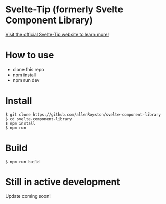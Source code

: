# Svelte-Tip (formerly Svelte Component Library)

[Visit the official Svelte-Tip website to learn more!](https://svelte-component-library.herokuapp.com/)

# How to use

- clone this repo
- npm install
- npm run dev

# Install 
````
$ git clone https://github.com/allenRoyston/svelte-component-library
$ cd svelte-component-library
$ npm install
$ npm run
````
# Build
````
$ npm run build
````

# Still in active development
Update coming soon!
